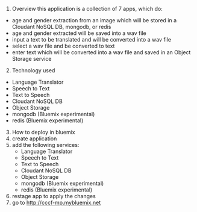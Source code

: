 1. Overview
this application is a collection of 7 apps, which do:
 - age and gender extraction from an image which will be stored in a Cloudant NoSQL DB, mongodb, or redis
 - age and gender extracted will be saved into a wav file
 - input a text to be translated and will be converted into a wav file
 - select a wav file and be converted to text
 - enter text which will be converted into a wav file and saved in an Object Storage service

2. Technology used
 - Language Translator
 - Speech to Text
 - Text to Speech
 - Cloudant NoSQL DB
 - Object Storage
 - mongodb (Bluemix experimental)
 - redis (Bluemix experimental)

3. How to deploy in bluemix
 1. create application
 2. add the following services:
	- Language Translator
 	- Speech to Text
 	- Text to Speech
 	- Cloudant NoSQL DB
 	- Object Storage
 	- mongodb (Bluemix experimental)
 	- redis (Bluemix experimental)
 3. restage app to apply the changes
 4. go to http://cccf-mp.mybluemix.net

